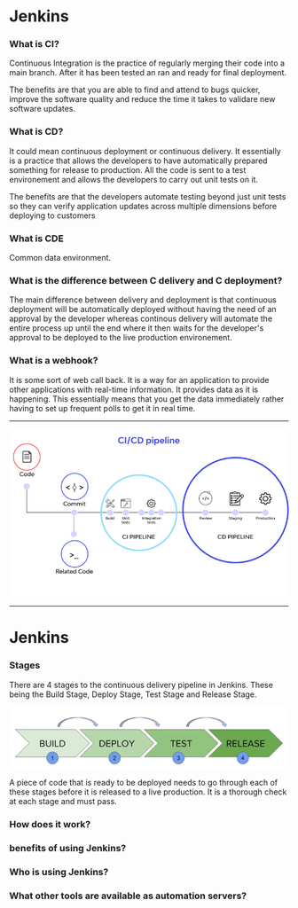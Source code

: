 # Jenkins

### What is CI?

Continuous Integration is the practice of regularly merging their code into a main branch. After it has been tested an ran and ready for final deployment. 

The benefits are that you are able to find and attend to bugs quicker, improve the software quality and reduce the time it takes to validare new software updates. 

### What is CD?

It could mean continuous deployment or continuous delivery. It essentially is a practice that allows the developers to have automatically prepared something for release to production. All the code is sent to a test environement and allows the developers to carry out unit tests on it. 

The benefits are that the developers automate testing beyond just unit tests so they can verify application updates across multiple dimensions before deploying to customers

### What is CDE

Common data environment. 

### What is the difference between C delivery and C deployment?

The main difference between delivery and deployment is that continuous deployment will be automatically deployed without having the need of an approval by the developer whereas continous delivery will automate the entire process up until the end where it then waits for the developer's approval to be deployed to the live production environement.

### What is a webhook? 

It is some sort of web call back. It is a way for an application to provide other applications with real-time information. It provides data as it is happening. This essentially means that you get the data immediately rather having to set up frequent polls to get it in real time. 

---


![Alt text](/images/CICD.png)

---

# Jenkins

### Stages

There are 4 stages to the continuous delivery pipeline in Jenkins. These being the Build Stage, Deploy Stage, Test Stage and Release Stage.

![Alt text](/images/Stages.png)

A piece of code that is ready to be deployed needs to go through each of these stages before it is released to a live production. It is a thorough check at each stage and must pass. 
### How does it work?

### benefits of using Jenkins?

### Who is using Jenkins?

### What other tools are available as automation servers? 